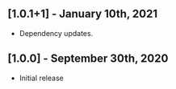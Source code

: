 ## [1.0.1+1] - January 10th, 2021

* Dependency updates.


## [1.0.0] - September 30th, 2020

* Initial release
